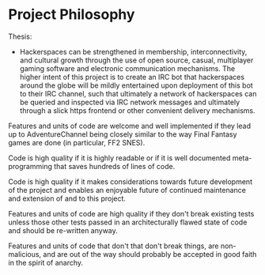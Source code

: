# Project Philosophy

Thesis:
- Hackerspaces can be strengthened in membership, interconnectivity, and cultural growth through the use of open source, casual, multiplayer gaming software and electronic communication mechanisms.  The higher intent of this project is to create an IRC bot that hackerspaces around the globe will be mildly entertained upon deployment of this bot to their IRC channel, such that ultimately a network of hackerspaces can be queried and inspected via IRC network messages and ultimately through a slick https frontend or other convenient delivery mechanisms.

Features and units of code are welcome and well implemented if they lead up to AdventureChannel being closely similar to the way Final Fantasy games are done (in particular, FF2 SNES).  

Code is high quality if it is highly readable or if it is well documented meta-programming that saves hundreds of lines of code.  

Code is high quality if it makes considerations towards future development of the project and enables an enjoyable future of continued maintenance and extension of and to this project.  

Features and units of code are high quality if they don't break existing tests unless those other tests passed in an architecturally flawed state of code and should be re-written anyway.

Features and units of code that don't  that don't break things, are non-malicious, and are out of the way should probably be accepted in good faith in the spirit of anarchy.
